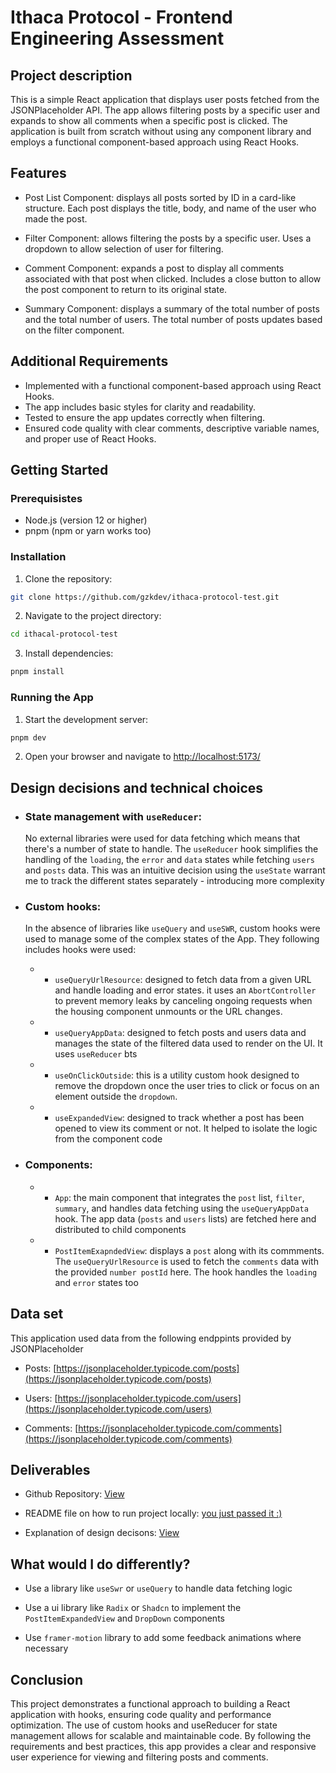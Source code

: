 # Ithaca Protocol - Frontend Engineering Assessment

## Project description

This is a simple React application that displays user posts fetched from the JSONPlaceholder API. The app allows filtering posts by a specific user and expands to show all comments when a specific post is clicked. The application is built from scratch without using any component library and employs a functional component-based approach using React Hooks.

## Features

- Post List Component: displays all posts sorted by ID in a card-like structure.
  Each post displays the title, body, and name of the user who made the post.

- Filter Component: allows filtering the posts by a specific user.
  Uses a dropdown to allow selection of user for filtering.

- Comment Component: expands a post to display all comments associated with that post when clicked. Includes a close button to allow the post component to return to its original state.

- Summary Component: displays a summary of the total number of posts and the total number of users. The total number of posts updates based on the filter component.

## Additional Requirements

- Implemented with a functional component-based approach using React Hooks.
- The app includes basic styles for clarity and readability.
- Tested to ensure the app updates correctly when filtering.
- Ensured code quality with clear comments, descriptive variable names, and proper use of React Hooks.

## Getting Started

### Prerequisistes

- Node.js (version 12 or higher)
- pnpm (npm or yarn works too)

### Installation

1. Clone the repository:

```bash
git clone https://github.com/gzkdev/ithaca-protocol-test.git
```

2. Navigate to the project directory:

```bash
cd ithacal-protocol-test
```

3. Install dependencies:

```bash
pnpm install
```

### Running the App

1. Start the development server:

```bash
pnpm dev
```

2. Open your browser and navigate to [http://localhost:5173/](http://localhost:5173/)

## Design decisions and technical choices

- ### State management with `useReducer`:

  No external libraries were used for data fetching which means that there's a number of state to handle. The `useReducer` hook simplifies the handling of the `loading`, the `error` and `data` states while fetching `users` and `posts` data. This was an intuitive decision using the `useState` warrant me to track the different states separately - introducing more complexity

- ### Custom hooks:

  In the absence of libraries like `useQuery` and `useSWR`, custom hooks were used to manage some of the complex states of the App. They following includes hooks were used:

  - - `useQueryUrlResource`: designed to fetch data from a given URL and handle loading and error states. it uses an `AbortController` to prevent memory leaks by canceling ongoing requests when the housing component unmounts or the URL changes.

  - - `useQueryAppData`: designed to fetch posts and users data and manages the state of the filtered data used to render on the UI. It uses `useReducer` bts

  - - `useOnClickOutside`: this is a utility custom hook designed to remove the dropdown once the user tries to click or focus on an element outside the `dropdown`.

  - - `useExpandedView`: designed to track whether a post has been opened to view its comment or not. It helped to isolate the logic from the component code

- ### Components:

  - - `App`: the main component that integrates the `post` list, `filter`, `summary`, and handles data fetching using the `useQueryAppData` hook. The app data (`posts` and `users` lists) are fetched here and distributed to child components

  - - `PostItemExapndedView`: displays a `post` along with its commments. The `useQueryUrlResource` is used to fetch the `comments` data with the provided `number postId` here. The hook handles the `loading` and `error` states too

## Data set

This application used data from the following endppints provided by JSONPlaceholder

- Posts: [https://jsonplaceholder.typicode.com/posts](https://jsonplaceholder.typicode.com/posts)

- Users: [https://jsonplaceholder.typicode.com/users](https://jsonplaceholder.typicode.com/users)

- Comments: [https://jsonplaceholder.typicode.com/comments](https://jsonplaceholder.typicode.com/comments)

## Deliverables

- Github Repository: [View](https://github.com/gzkdev/ithaca-protocol-test)

- README file on how to run project locally: [you just passed it :)](#getting-started)

- Explanation of design decisons: [View](#design-decisions-and-technical-choices)

## What would I do differently?

- Use a library like `useSwr` or `useQuery` to handle data fetching logic

- Use a ui library like `Radix` or `Shadcn` to implement the `PostItemExpandedView` and `DropDown` components

- Use `framer-motion` library to add some feedback animations where necessary

## Conclusion

This project demonstrates a functional approach to building a React application with hooks, ensuring code quality and performance optimization. The use of custom hooks and useReducer for state management allows for scalable and maintainable code. By following the requirements and best practices, this app provides a clear and responsive user experience for viewing and filtering posts and comments.
